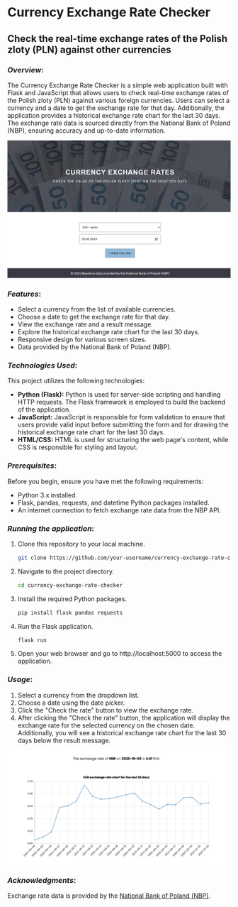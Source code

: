 # Currency Exchange Rate Checker
## Check the real-time exchange rates of the Polish zloty (PLN) against other currencies

### *Overview*:
The Currency Exchange Rate Checker is a simple web application built with Flask and JavaScript that allows users to check real-time exchange rates of the Polish zloty (PLN) against various foreign currencies. Users can select a currency and a date to get the exchange rate for that day. Additionally, the application provides a historical exchange rate chart for the last 30 days. The exchange rate data is sourced directly from the National Bank of Poland (NBP), ensuring accuracy and up-to-date information.

![Currency Exchange Rate Checker Form](./img/currency_rate_1.png)

### *Features*:
- Select a currency from the list of available currencies.
- Choose a date to get the exchange rate for that day.
- View the exchange rate and a result message.
- Explore the historical exchange rate chart for the last 30 days.
- Responsive design for various screen sizes.
- Data provided by the National Bank of Poland (NBP).

### *Technologies Used*:
This project utilizes the following technologies:
- **Python (Flask):** Python is used for server-side scripting and handling HTTP requests. The Flask framework is employed to build the backend of the application.
- **JavaScript:** JavaScript is responsible for form validation to ensure that users provide valid input before submitting the form and for drawing the historical exchange rate chart for the last 30 days.
- **HTML/CSS:** HTML is used for structuring the web page's content, while CSS is responsible for styling and layout.

### *Prerequisites*:
Before you begin, ensure you have met the following requirements:
- Python 3.x installed.
- Flask, pandas, requests, and datetime Python packages installed.
- An internet connection to fetch exchange rate data from the NBP API.

### *Running the application*:
1. Clone this repository to your local machine.

   ```bash
   git clone https://github.com/your-username/currency-exchange-rate-checker.git
   ```
2. Navigate to the project directory.
    ```bash
    cd currency-exchange-rate-checker
    ```
3. Install the required Python packages.
    ```bash
    pip install flask pandas requests
    ```
4. Run the Flask application.
    ```bash
    flask run
    ```
5. Open your web browser and go to http://localhost:5000 to access the application.

### *Usage*:
1. Select a currency from the dropdown list.
2. Choose a date using the date picker.
3. Click the "Check the rate" button to view the exchange rate.
4. After clicking the "Check the rate" button, the application will display the exchange rate for the selected currency on the chosen date. Additionally, you will see a historical exchange rate chart for the last 30 days below the result message.

![Currency Exchange Rate Checker Result](./img/currency_rate_2.png)
<!-- <img src="./img/currency_rate_app.png" alt="Currency Exchange Rate Checker Interface" width=1350 height=1397> -->


### *Acknowledgments*:
Exchange rate data is provided by the [National Bank of Poland (NBP)](https://www.nbp.pl/).
